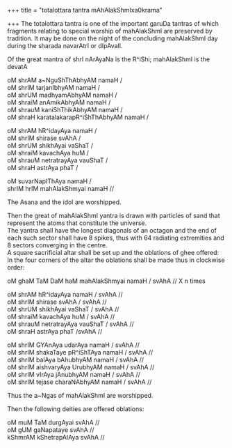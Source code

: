 +++
title = "totalottara tantra mAhAlakShmIxa0krama"

+++
The totalottara tantra is one of the important garuDa tantras of which
fragments relating to special worship of mahAlakShmI are preserved by
tradition. It may be done on the night of the concluding mahAlakShmI day
during the sharada navarAtrI or dIpAvalI.

Of the great mantra of shrI nArAyaNa is the R^iShi; mahAlakShmI is the
devatA

oM shrAM a\~NguShThAbhyAM namaH /  
oM shrIM tarjanIbhyAM namaH /  
oM shrUM madhyamAbhyAM namaH /  
oM shraiM anAmikAbhyAM namaH /  
oM shrauM kaniShThikAbhyAM namaH /  
oM shraH karatalakarapR^iShThAbhyAM namaH /

oM shrAM hR^idayAya namaH /  
oM shrIM shirase svAhA /  
oM shrUM shikhAyai vaShaT /  
oM shraiM kavachAya huM /  
oM shrauM netratrayAya vauShaT /  
oM shraH astrAya phaT /

oM suvarNapIThAya namaH /  
shrIM hrIM mahAlakShmyai namaH //

The Asana and the idol are worshipped.

Then the great of mahAlakShmI yantra is drawn with particles of sand
that represent the atoms that constitute the universe.  
The yantra shall have the longest diagonals of an octagon and the end of
each such sector shall have 8 spikes, thus with 64 radiating extremities
and 8 sectors converging in the centre.  
A square sacrificial altar shall be set up and the oblations of ghee
offered:  
In the four corners of the altar the oblations shall be made thus in
clockwise order:

oM ghaM TaM DaM haM mahAlakShmyai namaH / svAhA // X n times

oM shrAM hR^idayAya namaH / svAhA //  
oM shrIM shirase svAhA / svAhA //  
oM shrUM shikhAyai vaShaT / svAhA //  
oM shraiM kavachAya huM / svAhA //  
oM shrauM netratrayAya vauShaT / svAhA //  
oM shraH astrAya phaT /svAhA //

oM shrIM GYAnAya udarAya namaH / svAhA //  
oM shrIM shakaTaye pR^iShTAya namaH / svAhA //  
oM shrIM balAya bAhubhyAM namaH / svAhA //  
oM shrIM aishvaryAya UrubhyAM namaH / svAhA //  
oM shrIM vIrAya jAnubhyAM namaH / svAhA //  
oM shrIM tejase charaNAbhyAM namaH / svAhA //

Thus the a\~Ngas of mahAlakShmI are worshipped.

Then the following deities are offered oblations:

oM muM TaM durgAyai svAhA //  
oM gUM gaNapataye svAhA //  
kShmrAM kShetrapAlAya svAhA //
